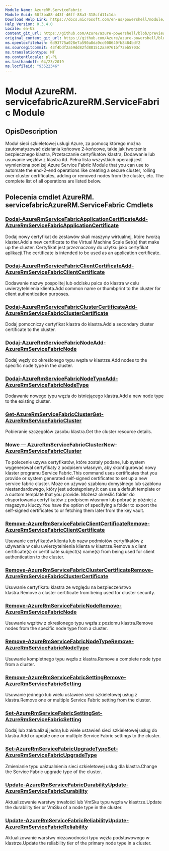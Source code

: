 ```yaml
---
Module Name: AzureRM.ServiceFabric
Module Guid: 60f3ba88-443f-46ff-88a3-318cfd11c1da
Download Help Link: https://docs.microsoft.com/en-us/powershell/module/azurerm.servicefabric
Help Version: 0.3.4.0
Locale: en-US
content_git_url: https://github.com/Azure/azure-powershell/blob/preview/src/ResourceManager/ServiceFabric/Commands.ServiceFabric/help/AzureRM.ServiceFabric.md
original_content_git_url: https://github.com/Azure/azure-powershell/blob/preview/src/ResourceManager/ServiceFabric/Commands.ServiceFabric/help/AzureRM.ServiceFabric.md
ms.openlocfilehash: 6d93775a028e7a590a8da9cc008640fb8484bdf2
ms.sourcegitcommit: 43f4bdf2a59dd82fd881512aa9761bf72eb5703c
ms.translationtype: MT
ms.contentlocale: pl-PL
ms.lasthandoff: 04/23/2019
ms.locfileid: "93522346"
---
```

# <span data-ttu-id="25e01-101">Moduł AzureRM. servicefabric</span><span class="sxs-lookup"><span data-stu-id="25e01-101">AzureRM.ServiceFabric Module</span></span>
## <span data-ttu-id="25e01-102">Opis</span><span class="sxs-lookup"><span data-stu-id="25e01-102">Description</span></span>
<span data-ttu-id="25e01-103">Moduł sieci szkieletowej usługi Azure, za pomocą którego można zautomatyzować działania końcowe 2-końcowe, takie jak tworzenie bezpiecznego klastra, Przetaczanie certyfikatów klastra, Dodawanie lub usuwanie węzłów z klastra itd. Pełna lista wszystkich operacji jest wymieniona poniżej.</span><span class="sxs-lookup"><span data-stu-id="25e01-103">Azure Service Fabric Module that you can use to automate the end-2-end operations like creating a secure cluster, rolling over cluster certificates, adding or removed nodes from the cluster, etc. The complete list of all operations are listed below.</span></span>

## <span data-ttu-id="25e01-104">Polecenia cmdlet AzureRM. servicefabric</span><span class="sxs-lookup"><span data-stu-id="25e01-104">AzureRM.ServiceFabric Cmdlets</span></span>
### [<span data-ttu-id="25e01-105">Dodaj-AzureRmServiceFabricApplicationCertificate</span><span class="sxs-lookup"><span data-stu-id="25e01-105">Add-AzureRmServiceFabricApplicationCertificate</span></span>](Add-AzureRmServiceFabricApplicationCertificate.md)
<span data-ttu-id="25e01-106">Dodaj nowy certyfikat do zestawów skali maszyny wirtualnej, które tworzą klaster.</span><span class="sxs-lookup"><span data-stu-id="25e01-106">Add a new certificate to the Virtual Machine Scale Set(s) that make up the cluster.</span></span> <span data-ttu-id="25e01-107">Certyfikat jest przeznaczony do użytku jako certyfikat aplikacji.</span><span class="sxs-lookup"><span data-stu-id="25e01-107">The certificate is intended to be used as an application certificate.</span></span>

### [<span data-ttu-id="25e01-108">Dodaj-AzureRmServiceFabricClientCertificate</span><span class="sxs-lookup"><span data-stu-id="25e01-108">Add-AzureRmServiceFabricClientCertificate</span></span>](Add-AzureRmServiceFabricClientCertificate.md)
<span data-ttu-id="25e01-109">Dodawanie nazwy pospolitej lub odcisku palca do klastra w celu uwierzytelnienia klienta.</span><span class="sxs-lookup"><span data-stu-id="25e01-109">Add common name or thumbprint to the cluster for client authentication purposes.</span></span>

### [<span data-ttu-id="25e01-110">Dodaj-AzureRmServiceFabricClusterCertificate</span><span class="sxs-lookup"><span data-stu-id="25e01-110">Add-AzureRmServiceFabricClusterCertificate</span></span>](Add-AzureRmServiceFabricClusterCertificate.md)
<span data-ttu-id="25e01-111">Dodaj pomocniczy certyfikat klastra do klastra.</span><span class="sxs-lookup"><span data-stu-id="25e01-111">Add a secondary cluster certificate to the cluster.</span></span>

### [<span data-ttu-id="25e01-112">Dodaj-AzureRmServiceFabricNode</span><span class="sxs-lookup"><span data-stu-id="25e01-112">Add-AzureRmServiceFabricNode</span></span>](Add-AzureRmServiceFabricNode.md)
<span data-ttu-id="25e01-113">Dodaj węzły do określonego typu węzła w klastrze.</span><span class="sxs-lookup"><span data-stu-id="25e01-113">Add nodes to the specific node type in the cluster.</span></span>

### [<span data-ttu-id="25e01-114">Dodaj-AzureRmServiceFabricNodeType</span><span class="sxs-lookup"><span data-stu-id="25e01-114">Add-AzureRmServiceFabricNodeType</span></span>](Add-AzureRmServiceFabricNodeType.md)
<span data-ttu-id="25e01-115">Dodawanie nowego typu węzła do istniejącego klastra.</span><span class="sxs-lookup"><span data-stu-id="25e01-115">Add a new node type to the existing cluster.</span></span>

### [<span data-ttu-id="25e01-116">Get-AzureRmServiceFabricCluster</span><span class="sxs-lookup"><span data-stu-id="25e01-116">Get-AzureRmServiceFabricCluster</span></span>](Get-AzureRmServiceFabricCluster.md)
<span data-ttu-id="25e01-117">Pobieranie szczegółów zasobu klastra.</span><span class="sxs-lookup"><span data-stu-id="25e01-117">Get the cluster resource details.</span></span>

### [<span data-ttu-id="25e01-118">Nowe — AzureRmServiceFabricCluster</span><span class="sxs-lookup"><span data-stu-id="25e01-118">New-AzureRmServiceFabricCluster</span></span>](New-AzureRmServiceFabricCluster.md)
<span data-ttu-id="25e01-119">To polecenie używa certyfikatów, które zostały podane, lub system wygenerował certyfikaty z podpisem własnym, aby skonfigurować nowy klaster programu Service Fabric.</span><span class="sxs-lookup"><span data-stu-id="25e01-119">This command uses certificates that you provide or system generated self-signed certificates to set up a new service fabric cluster.</span></span> <span data-ttu-id="25e01-120">Może on używać szablonu domyślnego lub szablonu niestandardowego, który jest udostępniany.</span><span class="sxs-lookup"><span data-stu-id="25e01-120">It can use a default template or a custom template that you provide.</span></span> <span data-ttu-id="25e01-121">Możesz określić folder do eksportowania certyfikatów z podpisem własnym lub pobrać je później z magazynu kluczy.</span><span class="sxs-lookup"><span data-stu-id="25e01-121">You have the option of specifying a folder to export the self-signed certificates to or fetching them later from the key vault.</span></span> 

### [<span data-ttu-id="25e01-122">Remove-AzureRmServiceFabricClientCertificate</span><span class="sxs-lookup"><span data-stu-id="25e01-122">Remove-AzureRmServiceFabricClientCertificate</span></span>](Remove-AzureRmServiceFabricClientCertificate.md)
<span data-ttu-id="25e01-123">Usuwanie certyfikatów klienta lub nazw podmiotów certyfikatów z używania w celu uwierzytelnienia klienta w klastrze.</span><span class="sxs-lookup"><span data-stu-id="25e01-123">Remove a client certificate(s) or certificate subject(s) name(s) from being used for client authentication to the cluster.</span></span>

### [<span data-ttu-id="25e01-124">Remove-AzureRmServiceFabricClusterCertificate</span><span class="sxs-lookup"><span data-stu-id="25e01-124">Remove-AzureRmServiceFabricClusterCertificate</span></span>](Remove-AzureRmServiceFabricClusterCertificate.md)
<span data-ttu-id="25e01-125">Usuwanie certyfikatu klastra ze względu na bezpieczeństwo klastra.</span><span class="sxs-lookup"><span data-stu-id="25e01-125">Remove a cluster certificate from being used for cluster security.</span></span>

### [<span data-ttu-id="25e01-126">Remove-AzureRmServiceFabricNode</span><span class="sxs-lookup"><span data-stu-id="25e01-126">Remove-AzureRmServiceFabricNode</span></span>](Remove-AzureRmServiceFabricNode.md)
<span data-ttu-id="25e01-127">Usuwanie węzłów z określonego typu węzła z poziomu klastra.</span><span class="sxs-lookup"><span data-stu-id="25e01-127">Remove nodes from the specific node type from a cluster.</span></span>

### [<span data-ttu-id="25e01-128">Remove-AzureRmServiceFabricNodeType</span><span class="sxs-lookup"><span data-stu-id="25e01-128">Remove-AzureRmServiceFabricNodeType</span></span>](Remove-AzureRmServiceFabricNodeType.md)
<span data-ttu-id="25e01-129">Usuwanie kompletnego typu węzła z klastra.</span><span class="sxs-lookup"><span data-stu-id="25e01-129">Remove a complete node type from a cluster.</span></span>

### [<span data-ttu-id="25e01-130">Remove-AzureRmServiceFabricSetting</span><span class="sxs-lookup"><span data-stu-id="25e01-130">Remove-AzureRmServiceFabricSetting</span></span>](Remove-AzureRmServiceFabricSetting.md)
<span data-ttu-id="25e01-131">Usuwanie jednego lub wielu ustawień sieci szkieletowej usług z klastra.</span><span class="sxs-lookup"><span data-stu-id="25e01-131">Remove one or multiple Service Fabric setting from the cluster.</span></span>

### [<span data-ttu-id="25e01-132">Set-AzureRmServiceFabricSetting</span><span class="sxs-lookup"><span data-stu-id="25e01-132">Set-AzureRmServiceFabricSetting</span></span>](Set-AzureRmServiceFabricSetting.md)
<span data-ttu-id="25e01-133">Dodaj lub zaktualizuj jedną lub wiele ustawień sieci szkieletowej usług do klastra.</span><span class="sxs-lookup"><span data-stu-id="25e01-133">Add or update one or multiple Service Fabric settings to the cluster.</span></span>

### [<span data-ttu-id="25e01-134">Set-AzureRmServiceFabricUpgradeType</span><span class="sxs-lookup"><span data-stu-id="25e01-134">Set-AzureRmServiceFabricUpgradeType</span></span>](Set-AzureRmServiceFabricUpgradeType.md)
<span data-ttu-id="25e01-135">Zmienianie typu uaktualnienia sieci szkieletowej usług dla klastra.</span><span class="sxs-lookup"><span data-stu-id="25e01-135">Change the Service Fabric upgrade type of the cluster.</span></span>

### [<span data-ttu-id="25e01-136">Update-AzureRmServiceFabricDurability</span><span class="sxs-lookup"><span data-stu-id="25e01-136">Update-AzureRmServiceFabricDurability</span></span>](Update-AzureRmServiceFabricDurability.md)
<span data-ttu-id="25e01-137">Aktualizowanie warstwy trwałości lub VmSku typu węzła w klastrze.</span><span class="sxs-lookup"><span data-stu-id="25e01-137">Update the durability tier or VmSku of a node type in the cluster.</span></span>

### [<span data-ttu-id="25e01-138">Update-AzureRmServiceFabricReliability</span><span class="sxs-lookup"><span data-stu-id="25e01-138">Update-AzureRmServiceFabricReliability</span></span>](Update-AzureRmServiceFabricReliability.md)
<span data-ttu-id="25e01-139">Aktualizowanie warstwy niezawodności typu węzła podstawowego w klastrze.</span><span class="sxs-lookup"><span data-stu-id="25e01-139">Update the reliability tier of the primary node type in a cluster.</span></span>

